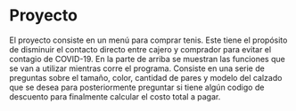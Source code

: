 # Proyecto
El proyecto consiste en un menú para comprar tenis. Este tiene el propósito de disminuir el contacto directo entre cajero y comprador para evitar el contagio de COVID-19. En la parte de arriba se muestran las funciones que se van a utilizar mientras corre el programa. Consiste en una serie de preguntas sobre el tamaño, color, cantidad de pares y modelo del calzado que se desea para posteriormente preguntar si tiene algún codigo de descuento para finalmente calcular el costo total a pagar.
